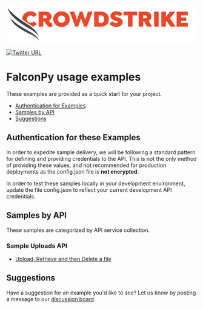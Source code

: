 ![CrowdStrike Falcon](https://raw.githubusercontent.com/CrowdStrike/falconpy/main/docs/asset/cs-logo.png) 

[![Twitter URL](https://img.shields.io/twitter/url?label=Follow%20%40CrowdStrike&style=social&url=https%3A%2F%2Ftwitter.com%2FCrowdStrike)](https://twitter.com/CrowdStrike)

# FalconPy usage examples
These examples are provided as a quick start for your project.

+ [Authentication for Examples](#authentication-for-these-examples)
+ [Samples by API](#samples-by-api)
+ [Suggestions](#suggestions)

## Authentication for these Examples
In order to expedite sample delivery, we will be following a standard pattern for defining and providing credentials to the API.
This is not the only method of providing these values, and not recommended for production deployments as the config.json file is
**not encrypted**.

In order to test these samples locally in your development environment, update the file config.json to reflect your current 
development API credentials.

## Samples by API
These samples are categorized by API service collection.

### Sample Uploads API
+ [Upload, Retrieve and then Delete a file](sample_uploads/sample_uploads.py)

## Suggestions
Have a suggestion for an example you'd like to see? Let us know by posting a message to our [discussion board](https://github.com/CrowdStrike/falconpy/discussions).